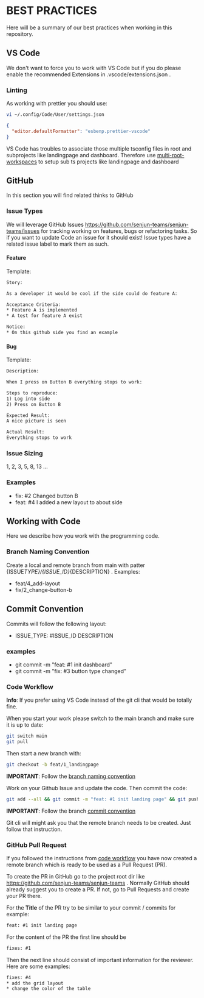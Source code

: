 # BEST PRACTICES

Here will be a summary of our best practices when working in this repository.

## VS Code

We don't want to force you to work with VS Code but if you do please enable the recommended Extensions in .vscode/extensions.json .

### Linting

As working with prettier you should use:

```bash
vi ~/.config/Code/User/settings.json
```

```json
{
  "editor.defaultFormatter": "esbenp.prettier-vscode"
}
```

VS Code has troubles to associate those multiple tsconfig files in root and subprojects like landingpage and dashboard. Therefore use [multi-root-workspaces](https://code.visualstudio.com/docs/editor/multi-root-workspaces) to setup sub ts projects like landingpage and dashboard

## GitHub

In this section you will find related thinks to GitHub

### Issue Types

We will leverage GitHub Issues <https://github.com/senjun-teams/senjun-teams/issues> for tracking working on features, bugs or refactoring tasks. So if you want to update Code an issue for it should exist! Issue types have a related issue label to mark them as such.

#### Feature

Template:

```txt
Story:

As a developer it would be cool if the side could do feature A:

Acceptance Criteria:
* Feature A is implemented
* A test for feature A exist

Notice:
* On this github side you find an example
```

#### Bug

Template:

```txt
Description:

When I press on Button B everything stops to work:

Steps to reproduce:
1) Log into side
2) Press on Button B

Expected Result:
A nice picture is seen

Actual Result:
Everything stops to work
```

### Issue Sizing

1, 2, 3, 5, 8, 13 ...

### Examples

- fix: #2 Changed button B
- feat: #4 I added a new layout to about side

## Working with Code

Here we describe how you work with the programming code.

### Branch Naming Convention

Create a local and remote branch from main with patter {ISSUE*TYPE}/{ISSUE_ID}*{DESCRIPTION} . Examples:

- feat/4_add-layout
- fix/2_change-button-b

## Commit Convention

Commits will follow the following layout:

- ISSUE_TYPE: #ISSUE_ID DESCRIPTION

### examples

- git commit -m "feat: #1 init dashboard"
- git commit -m "fix: #3 button type changed"

### Code Workflow

**Info**: If you prefer using VS Code instead of the git cli that would be totally fine.

When you start your work please switch to the main branch and make sure it is up to date:

```bash
git switch main
git pull
```

Then start a new branch with:

```bash
git checkout -b feat/1_landingpage
```

**IMPORTANT**: Follow the [branch naming convention](#branch-naming-convention)

Work on your Github Issue and update the code. Then commit the code:

```bash
git add --all && git commit -m "feat: #1 init landing page" && git push
```

**IMPORTANT**: Follow the branch [commit convention](#commit-convention)

Git cli will might ask you that the remote branch needs to be created. Just follow that instruction.

### GitHub Pull Request

If you followed the instructions from [code workflow](#code-workflow) you have now created a remote branch which is ready to be used as a Pull Request (PR).

To create the PR in GitHub go to the project root dir like https://github.com/senjun-teams/senjun-teams . Normally GitHub should already suggest you to create a PR. If not, go to Pull Requests and create your PR there.

For the **Title** of the PR try to be similar to your commit / commits for example:

```txt
feat: #1 init landing page
```

For the content of the PR the first line should be

```txt
fixes: #1
```

Then the next line should consist of important information for the reviewer. Here are some examples:

```txt
fixes: #4
* add the grid layout
* change the color of the table
```
